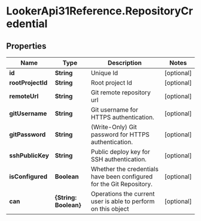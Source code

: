 # LookerApi31Reference.RepositoryCredential

## Properties
Name | Type | Description | Notes
------------ | ------------- | ------------- | -------------
**id** | **String** | Unique Id | [optional] 
**rootProjectId** | **String** | Root project Id | [optional] 
**remoteUrl** | **String** | Git remote repository url | [optional] 
**gitUsername** | **String** | Git username for HTTPS authentication. | [optional] 
**gitPassword** | **String** | (Write-Only) Git password for HTTPS authentication. | [optional] 
**sshPublicKey** | **String** | Public deploy key for SSH authentication. | [optional] 
**isConfigured** | **Boolean** | Whether the credentials have been configured for the Git Repository. | [optional] 
**can** | **{String: Boolean}** | Operations the current user is able to perform on this object | [optional] 


